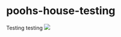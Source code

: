 # poohs-house-testing

Testing testing
<img src="https://static.scarf53.sh/a.png?x-pxid=6f3af535-c365-49f2-903c-ea5479595969" />

